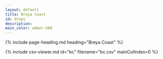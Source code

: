 ```yaml
---
layout: default
title: Breya Coast
id: drops
description:
main_color: amber-500
---
```


<div class="margin-center-90">
  {% include page-heading.md heading="Breya Coast" %}
  
  {% include csv-viewer.md id="bc" filename="bc.csv" mainColIndex=0 %}
</div>